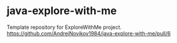 # java-explore-with-me
Template repository for ExploreWithMe project.
https://github.com/AndreiNovikov1984/java-explore-with-me/pull/6